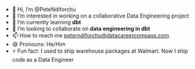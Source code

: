 - 👋 Hi, I’m @PeteNdiforchu
- 👀 I’m interested in working on a collaborative Data Engineering project
- 🌱 I’m currently learning **dbt**
- 💞️ I’m looking to collaborate on **data engineering in dbt**
- 📫 How to reach me peterndiforchu@datacareercompass.com
- 😄 Pronouns: He/Him
- ⚡ Fun fact: I used to ship warehouse packages at Walmart. Now I ship code as a Data Engineer

<!---
PeteNdiforchu/PeteNdiforchu is a ✨ special ✨ repository because its `README.md` (this file) appears on your GitHub profile.
You can click the Preview link to take a look at your changes.
--->
